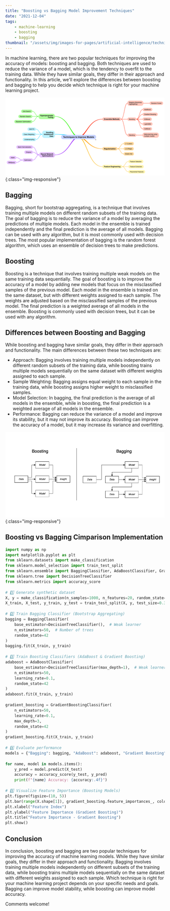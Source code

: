 ```yaml
---
title: "Boosting vs Bagging Model Improvement Techniques"
date: "2021-12-04"
tags:
    - machine-learning
    - boosting
    - bagging
thumbnail: "/assets/img/images-for-pages/artificial-intelligence/techniques-to-improve-models.png"
---
```

In machine learning, there are two popular techniques for improving the accuracy of models: boosting and bagging. Both techniques are used to reduce the variance of a model, which is the tendency to overfit to the training data. While they have similar goals, they differ in their approach and functionality. In this article, we'll explore the differences between boosting and bagging to help you decide which technique is right for your machine learning project.

![Techniques to improve models](/assets/img/images-for-pages/artificial-intelligence/techniques-to-improve-models.png){:class="img-responsive"}

## Bagging
Bagging, short for bootstrap aggregating, is a technique that involves training multiple models on different random subsets of the training data. The goal of bagging is to reduce the variance of a model by averaging the predictions of multiple models. Each model in the ensemble is trained independently and the final prediction is the average of all models. Bagging can be used with any algorithm, but it is most commonly used with decision trees. The most popular implementation of bagging is the random forest algorithm, which uses an ensemble of decision trees to make predictions.

## Boosting
Boosting is a technique that involves training multiple weak models on the same training data sequentially. The goal of boosting is to improve the accuracy of a model by adding new models that focus on the misclassified samples of the previous model. Each model in the ensemble is trained on the same dataset, but with different weights assigned to each sample. The weights are adjusted based on the misclassified samples of the previous model. The final prediction is a weighted average of all models in the ensemble. Boosting is commonly used with decision trees, but it can be used with any algorithm.

## Differences between Boosting and Bagging
While boosting and bagging have similar goals, they differ in their approach and functionality. The main differences between these two techniques are:
- Approach: Bagging involves training multiple models independently on different random subsets of the training data, while boosting trains multiple models sequentially on the same dataset with different weights assigned to each sample.
- Sample Weighting: Bagging assigns equal weight to each sample in the training data, while boosting assigns higher weight to misclassified samples.
- Model Selection: In bagging, the final prediction is the average of all models in the ensemble, while in boosting, the final prediction is a weighted average of all models in the ensemble.
- Performance: Bagging can reduce the variance of a model and improve its stability, but it may not improve its accuracy. Boosting can improve the accuracy of a model, but it may increase its variance and overfitting.

![Boosting vs Bagging](/assets/img/images-for-pages/artificial-intelligence/boosting-vs-bagging.png){:class="img-responsive"}

## Boosting vs Bagging Cimparison Implementation

```python
import numpy as np
import matplotlib.pyplot as plt
from sklearn.datasets import make_classification
from sklearn.model_selection import train_test_split
from sklearn.ensemble import BaggingClassifier, AdaBoostClassifier, GradientBoostingClassifier
from sklearn.tree import DecisionTreeClassifier
from sklearn.metrics import accuracy_score

# 1️⃣ Generate synthetic dataset
X, y = make_classification(n_samples=1000, n_features=20, random_state=42)
X_train, X_test, y_train, y_test = train_test_split(X, y, test_size=0.3, random_state=42)

# 2️⃣ Train Bagging Classifier (Bootstrap Aggregating)
bagging = BaggingClassifier(
    base_estimator=DecisionTreeClassifier(),  # Weak learner
    n_estimators=50,  # Number of trees
    random_state=42
)
bagging.fit(X_train, y_train)

# 3️⃣ Train Boosting Classifiers (AdaBoost & Gradient Boosting)
adaboost = AdaBoostClassifier(
    base_estimator=DecisionTreeClassifier(max_depth=1),  # Weak learner
    n_estimators=50,
    learning_rate=0.1,
    random_state=42
)
adaboost.fit(X_train, y_train)

gradient_boosting = GradientBoostingClassifier(
    n_estimators=50,
    learning_rate=0.1,
    max_depth=3,
    random_state=42
)
gradient_boosting.fit(X_train, y_train)

# 4️⃣ Evaluate performance
models = {"Bagging": bagging, "AdaBoost": adaboost, "Gradient Boosting": gradient_boosting}

for name, model in models.items():
    y_pred = model.predict(X_test)
    accuracy = accuracy_score(y_test, y_pred)
    print(f"{name} Accuracy: {accuracy:.4f}")

# 5️⃣ Visualize Feature Importance (Boosting Models)
plt.figure(figsize=(10, 5))
plt.bar(range(X.shape[1]), gradient_boosting.feature_importances_, color='blue', alpha=0.7)
plt.xlabel("Feature Index")
plt.ylabel("Feature Importance (Gradient Boosting)")
plt.title("Feature Importance - Gradient Boosting")
plt.show()
```

## Conclusion
In conclusion, boosting and bagging are two popular techniques for improving the accuracy of machine learning models. While they have similar goals, they differ in their approach and functionality. Bagging involves training multiple models independently on different subsets of the training data, while boosting trains multiple models sequentially on the same dataset with different weights assigned to each sample. Which technique is right for your machine learning project depends on your specific needs and goals. Bagging can improve model stability, while boosting can improve model accuracy.

Comments welcome!